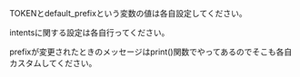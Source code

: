 TOKENとdefault_prefixという変数の値は各自設定してください。

intentsに関する設定は各自行ってください。

prefixが変更されたときのメッセージはprint()関数でやってあるのでそこも各自カスタムしてください。
